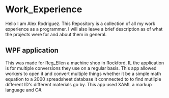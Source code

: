 # Work_Experience

Hello I am Alex Rodriguez. This Repository is a collection of all my work experience as a programmer. I will also leave a brief description as of what the projects were for and about them in general. 

## WPF application 

This was made for Reg_Ellen a machine shop in Rockford, IL the application is for multiple conversions they use on a regular basis. This app allowed workers to open it and convert multiple things whether it be a simple math equation to a 2000 spreadsheet database it connnected to to find mutliple different ID's different materials go by. This app used XAML a markup language and C#.
